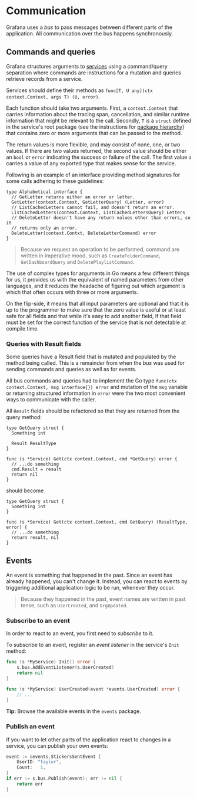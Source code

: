# Communication

Grafana uses a _bus_ to pass messages between different parts of the application. All communication over the bus happens synchronously.

## Commands and queries

Grafana structures arguments to [services](services.md) using a command/query
separation where commands are instructions for a mutation and queries retrieve
records from a service.

Services should define their methods as `func[T, U any](ctx context.Context, args T) (U, error)`.

Each function should take two arguments. First, a `context.Context` that
carries information about the tracing span, cancellation, and similar
runtime information that might be relevant to the call. Secondly, `T` is
a `struct` defined in the service's root package (see the instructions
for [package hierarchy](package-hierarchy.md)) that contains zero or
more arguments that can be passed to the method.

The return values is more flexible, and may consist of none, one, or two
values. If there are two values returned, the second value should be
either an `bool` or `error` indicating the success or failure of the
call. The first value `U` carries a value of any exported type that
makes sense for the service.

Following is an example of an interface providing method signatures for
some calls adhering to these guidelines:

```
type Alphabetical interface {
  // GetLetter returns either an error or letter.
  GetLetter(context.Context, GetLetterQuery) (Letter, error)
  // ListCachedLetters cannot fail, and doesn't return an error.
  ListCachedLetters(context.Context, ListCachedLettersQuery) Letters
  // DeleteLetter doesn't have any return values other than errors, so it
  // returns only an error.
  DeleteLetter(context.Contxt, DeleteLetterCommand) error
}
```

> Because we request an operation to be performed, command are written in imperative mood, such as `CreateFolderCommand`, `GetDashboardQuery` and `DeletePlaylistCommand`.

The use of complex types for arguments in Go means a few different
things for us, it provides us with the equivalent of named parameters
from other languages, and it reduces the headache of figuring out which
argument is which that often occurs with three or more arguments.

On the flip-side, it means that all input parameters are optional and
that it is up to the programmer to make sure that the zero value is
useful or at least safe for all fields and that while it's easy to add
another field, if that field must be set for the correct function of the
service that is not detectable at compile time.

### Queries with Result fields

Some queries have a Result field that is mutated and populated by the
method being called. This is a remainder from when the _bus_ was used
for sending commands and queries as well as for events.

All bus commands and queries had to implement the Go type
`func(ctx context.Context, msg interface{}) error`
and mutation of the `msg` variable or returning structured information in
`error` were the two most convenient ways to communicate with the caller.

All `Result` fields should be refactored so that they are returned from
the query method:

```
type GetQuery struct {
  Something int

  Result ResultType
}

func (s *Service) Get(ctx context.Context, cmd *GetQuery) error {
  // ...do something
  cmd.Result = result
  return nil
}
```

should become

```
type GetQuery struct {
  Something int
}

func (s *Service) Get(ctx context.Context, cmd GetQuery) (ResultType, error) {
  // ...do something
  return result, nil
}
```

## Events

An event is something that happened in the past. Since an event has already happened, you can't change it. Instead, you can react to events by triggering additional application logic to be run, whenever they occur.

> Because they happened in the past, event names are written in past tense, such as `UserCreated`, and `OrgUpdated`.

### Subscribe to an event

In order to react to an event, you first need to _subscribe_ to it.

To subscribe to an event, register an _event listener_ in the service's `Init` method:

```go
func (s *MyService) Init() error {
    s.bus.AddEventListener(s.UserCreated)
    return nil
}

func (s *MyService) UserCreated(event *events.UserCreated) error {
    // ...
}
```

**Tip:** Browse the available events in the `events` package.

### Publish an event

If you want to let other parts of the application react to changes in a service, you can publish your own events:

```go
event := &events.StickersSentEvent {
    UserID: "taylor",
    Count:   1,
}
if err := s.bus.Publish(event); err != nil {
    return err
}
```
